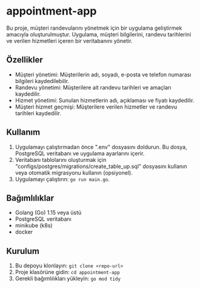 # appointment-app

Bu proje, müşteri randevularını yönetmek için bir uygulama geliştirmek amacıyla oluşturulmuştur. Uygulama, müşteri bilgilerini, randevu tarihlerini ve verilen hizmetleri içeren bir veritabanını yönetir.

## Özellikler

- Müşteri yönetimi: Müşterilerin adı, soyadı, e-posta ve telefon numarası bilgileri kaydedilebilir.
- Randevu yönetimi: Müşterilere ait randevu tarihleri ve amaçları kaydedilir.
- Hizmet yönetimi: Sunulan hizmetlerin adı, açıklaması ve fiyatı kaydedilir.
- Müşteri hizmet geçmişi: Müşterilere verilen hizmetler ve randevu tarihleri kaydedilir.

## Kullanım

1. Uygulamayı çalıştırmadan önce ".env" dosyasını doldurun. Bu dosya, PostgreSQL veritabanı ve uygulama ayarlarını içerir.
2. Veritabanı tablolarını oluşturmak için "configs/postgres/migrations/create_table_up.sql" dosyasını kullanın veya otomatik migrasyonu kullanın (opsiyonel).
3. Uygulamayı çalıştırın: `go run main.go`.

## Bağımlılıklar

- Golang (Go) 1.15 veya üstü
- PostgreSQL veritabanı
- minikube (k8s)
- docker

## Kurulum

1. Bu depoyu klonlayın: `git clone <repo-url>`
2. Proje klasörüne gidin: `cd appointment-app`
3. Gerekli bağımlılıkları yükleyin: `go mod tidy`

